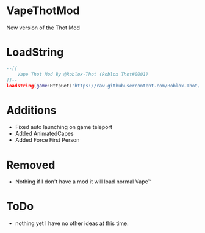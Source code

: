 # VapeThotMod
New version of the Thot Mod

# LoadString
```lua
--[[
    Vape Thot Mod By @Roblox-Thot (Roblox Thot#0001)
]]--
loadstring(game:HttpGet("https://raw.githubusercontent.com/Roblox-Thot/VapeThotMod/main/MainScript.lua", true))()
```

# Additions 
* Fixed auto launching on game teleport
* Added AnimatedCapes
* Added Force First Person

# Removed 
- Nothing if I don't have a mod it will load normal Vape™️

# ToDo
* nothing yet I have no other ideas at this time.